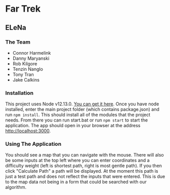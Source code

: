 # Far Trek
## ELeNa

### The Team

- Connor Harmelink
- Danny Maryanski
- Rob Kilgore
- Tenzin Nanglo
- Tony Tran
- Jake Calkins

### Installation
This project uses Node v12.13.0. [You can get it here](https://nodejs.org/en/download/). Once you have node installed, enter the main project folder (which contains package.json) and run `npm install`. This should install all of the modules that the project needs. From there you can run start.bat or run `npm start` to start the application. The app should open in your browser at the address [http://localhost:3000](http://localhost:3000). 

### Using The Application
You should see a map that you can navigate with the mouse. There will also be some inputs at the top left where you can enter coordinates and a difficulty weight (left is shortest path, right is most gentle path). If you then click "Calculate Path" a path will be displayed. At the moment this path is just a test path and does not reflect the inputs that were entered. This is due to the map data not being in a form that could be searched with our algorithm.

